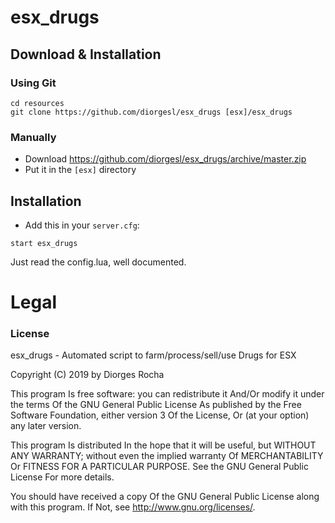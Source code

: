 # esx_drugs

## Download & Installation

### Using Git
```
cd resources
git clone https://github.com/diorgesl/esx_drugs [esx]/esx_drugs
```

### Manually
- Download https://github.com/diorgesl/esx_drugs/archive/master.zip
- Put it in the `[esx]` directory

## Installation
- Add this in your `server.cfg`:

```
start esx_drugs
```

Just read the config.lua, well documented.

# Legal
### License
esx_drugs - Automated script to farm/process/sell/use Drugs for ESX

Copyright (C) 2019 by Diorges Rocha

This program Is free software: you can redistribute it And/Or modify it under the terms Of the GNU General Public License As published by the Free Software Foundation, either version 3 Of the License, Or (at your option) any later version.

This program Is distributed In the hope that it will be useful, but WITHOUT ANY WARRANTY; without even the implied warranty Of MERCHANTABILITY Or FITNESS FOR A PARTICULAR PURPOSE. See the GNU General Public License For more details.

You should have received a copy Of the GNU General Public License along with this program. If Not, see http://www.gnu.org/licenses/.
